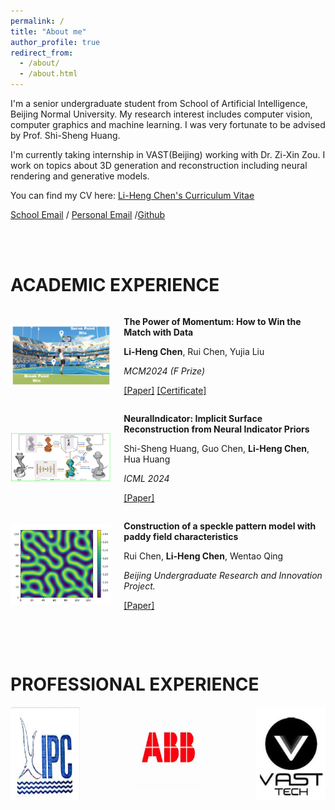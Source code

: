 ```yaml
---
permalink: /
title: "About me"
author_profile: true
redirect_from: 
  - /about/
  - /about.html
---
```


I'm a senior undergraduate student from School of Artificial Intelligence, Beijing Normal University. My research interest includes computer vision, computer graphics and machine learning. I was very fortunate to be advised by Prof. Shi-Sheng Huang.

I'm currently taking internship in VAST(Beijing) working with Dr. Zi-Xin Zou. I work on topics about 3D generation and reconstruction including neural rendering and generative models.

You can find my CV here: [Li-Heng Chen's Curriculum Vitae](../assets/CHENLiheng_CV_aug20.pdf)

[School Email](mailto:202111081084@mail.bnu.edu.cn) / [Personal Email](mailto:liheng.chen0308@gmail.com) /[Github](https://github.com/CountNemoChan)

<br><br>

# ACADEMIC EXPERIENCE

<div style="display: flex; align-items: center;">
  <div style="flex: 1;">
    <img src="../images/mcm2024_2.png" alt="Description" style="width: 100%; max-width: 300px;"/>
  </div>
  <div style="flex: 2; margin-left: 20px;">
    <p><strong>The Power of Momentum: How to Win the Match with Data</strong></p>
    <p><strong>Li-Heng Chen</strong>, Rui Chen, Yujia Liu</p>
    <p><em>MCM2024 (F Prize)</em></p>
    <p>
      <a href="../assets/2418588.pdf" target="_blank">[Paper]</a> <a href="../assets/certificate_of_mcm.pdf" target="_blank">[Certificate]</a>
    </p>
  </div>
</div>


<div style="display: flex; align-items: center;">
  <div style="flex: 1;">
    <img src="../images/icml2024.png" alt="Description" style="width: 100%; max-width: 300px;"/>
  </div>
  <div style="flex: 2; margin-left: 20px;">
    <p><strong>NeuralIndicator: Implicit Surface Reconstruction from Neural Indicator Priors</strong></p>
    <p>Shi-Sheng Huang, Guo Chen, <strong>Li-Heng Chen</strong>, Hua Huang</p>
    <p><em>ICML 2024</em></p>
    <p>
      <a href="../assets/huang24b.pdf" target="_blank">[Paper]</a>
    </p>
  </div>
</div>


<div style="display: flex; align-items: center;">
  <div style="flex: 1;">
    <img src="../images/paddy_field.png" alt="Description" style="width: 100%; max-width: 300px;"/>
  </div>
  <div style="flex: 2; margin-left: 20px;">
    <p><strong>Construction of a speckle pattern model with paddy field characteristics</strong></p>
    <p>Rui Chen, <strong>Li-Heng Chen</strong>, Wentao Qing</p>
    <p><em>Beijing Undergraduate Research and Innovation Project.</em></p>
    <p>
      <a href="../assets/paddy_field.pdf" target="_blank">[Paper]</a>
    </p>
  </div>
</div>

<br><br>

# PROFESSIONAL EXPERIENCE

<div style="display: flex; justify-content: space-between;">
  <img src="../images/gangwudianli.png" alt="Image 1" style="width: 22%; margin-right: 5px;">
  <img src="../images/abb.png" alt="Image 2" style="width: 22%; margin-right: 5px;">
  <img src="../images/vast.png" alt="Image 3" style="width: 22%;">
</div>
